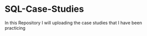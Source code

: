 # SQL-Case-Studies
In this Repository I will uploading the case studies that I have been practicing 
